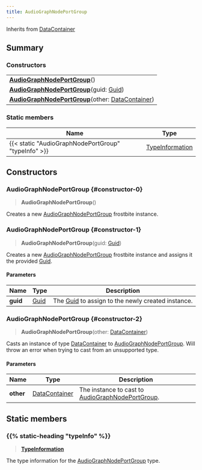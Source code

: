 ```yaml
---
title: AudioGraphNodePortGroup
---
```


Inherits from [DataContainer](/vext/ref/shared/type/datacontainer)

## Summary

### Constructors

|  |
| --- |
| **[AudioGraphNodePortGroup](#constructor-0)**() |
| **[AudioGraphNodePortGroup](#constructor-1)**(guid: [Guid](/vext/ref/shared/type/guid)) |
| **[AudioGraphNodePortGroup](#constructor-2)**(other: [DataContainer](/vext/ref/shared/type/datacontainer)) |

### Static members

| Name | Type |
| ---- | ---- |
| {{< static "AudioGraphNodePortGroup" "typeInfo" >}} | [TypeInformation](/vext/ref/shared/type/typeinformation) |

## Constructors

### AudioGraphNodePortGroup {#constructor-0}

> **AudioGraphNodePortGroup**()

Creates a new [AudioGraphNodePortGroup](/vext/ref/fb/audiographnodeportgroup) frostbite instance.

### AudioGraphNodePortGroup {#constructor-1}

> **AudioGraphNodePortGroup**(guid: [Guid](/vext/ref/shared/type/guid))

Creates a new [AudioGraphNodePortGroup](/vext/ref/fb/audiographnodeportgroup) frostbite instance and assigns it the provided [Guid](/vext/ref/shared/type/guid).

#### Parameters

| Name | Type | Description |
| ---- | ---- | ----------- |
| **guid** | [Guid](/vext/ref/shared/type/guid) | The [Guid](/vext/ref/shared/type/guid) to assign to the newly created instance. |

### AudioGraphNodePortGroup {#constructor-2}

> **AudioGraphNodePortGroup**(other: [DataContainer](/vext/ref/shared/type/datacontainer))

Casts an instance of type [DataContainer](/vext/ref/shared/type/datacontainer) to [AudioGraphNodePortGroup](/vext/ref/fb/audiographnodeportgroup). Will throw an error when trying to cast from an unsupported type.

#### Parameters

| Name | Type | Description |
| ---- | ---- | ----------- |
| **other** | [DataContainer](/vext/ref/shared/type/datacontainer) | The instance to cast to [AudioGraphNodePortGroup](/vext/ref/fb/audiographnodeportgroup). |

## Static members

### {{% static-heading "typeInfo" %}}

> **[TypeInformation](/vext/ref/shared/type/typeinformation)**

The type information for the [AudioGraphNodePortGroup](/vext/ref/fb/audiographnodeportgroup) type.

